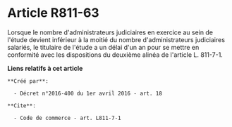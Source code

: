 # Article R811-63

Lorsque le nombre d'administrateurs judiciaires en exercice au sein de l'étude devient inférieur à la moitié du nombre
d'administrateurs judiciaires salariés, le titulaire de l'étude a un délai d'un an pour se mettre en conformité avec les
dispositions du deuxième alinéa de l'article L. 811-7-1.

**Liens relatifs à cet article**

	**Créé par**:

	  - Décret n°2016-400 du 1er avril 2016 - art. 18

	**Cite**:

	  - Code de commerce - art. L811-7-1
